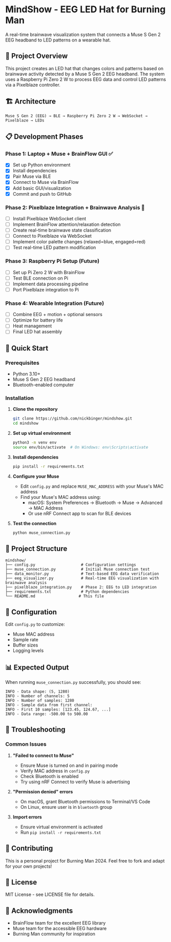 # MindShow - EEG LED Hat for Burning Man

A real-time brainwave visualization system that connects a Muse S Gen 2 EEG headband to LED patterns on a wearable hat.

## 🎯 Project Overview

This project creates an LED hat that changes colors and patterns based on brainwave activity detected by a Muse S Gen 2 EEG headband. The system uses a Raspberry Pi Zero 2 W to process EEG data and control LED patterns via a Pixelblaze controller.

## 🏗️ Architecture

```
Muse S Gen 2 (EEG) → BLE → Raspberry Pi Zero 2 W → WebSocket → Pixelblaze → LEDs
```

## 📋 Development Phases

### Phase 1: Laptop + Muse + BrainFlow GUI ✅
- [x] Set up Python environment
- [x] Install dependencies
- [x] Pair Muse via BLE
- [x] Connect to Muse via BrainFlow
- [x] Add basic GUI/visualization
- [x] Commit and push to GitHub

### Phase 2: Pixelblaze Integration + Brainwave Analysis 🔄
- [ ] Install Pixelblaze WebSocket client
- [ ] Implement BrainFlow attention/relaxation detection
- [ ] Create real-time brainwave state classification
- [ ] Connect to Pixelblaze via WebSocket
- [ ] Implement color palette changes (relaxed=blue, engaged=red)
- [ ] Test real-time LED pattern modification

### Phase 3: Raspberry Pi Setup (Future)
- [ ] Set up Pi Zero 2 W with BrainFlow
- [ ] Test BLE connection on Pi
- [ ] Implement data processing pipeline
- [ ] Port Pixelblaze integration to Pi

### Phase 4: Wearable Integration (Future)
- [ ] Combine EEG + motion + optional sensors
- [ ] Optimize for battery life
- [ ] Heat management
- [ ] Final LED hat assembly

## 🚀 Quick Start

### Prerequisites
- Python 3.10+
- Muse S Gen 2 EEG headband
- Bluetooth-enabled computer

### Installation

1. **Clone the repository**
   ```bash
   git clone https://github.com/nickbinger/mindshow.git
   cd mindshow
   ```

2. **Set up virtual environment**
   ```bash
   python3 -m venv env
   source env/bin/activate  # On Windows: env\Scripts\activate
   ```

3. **Install dependencies**
   ```bash
   pip install -r requirements.txt
   ```

4. **Configure your Muse**
   - Edit `config.py` and replace `MUSE_MAC_ADDRESS` with your Muse's MAC address
   - Find your Muse's MAC address using:
     - macOS: System Preferences → Bluetooth → Muse → Advanced → MAC Address
     - Or use nRF Connect app to scan for BLE devices

5. **Test the connection**
   ```bash
   python muse_connection.py
   ```

## 📁 Project Structure

```
mindshow/
├── config.py                    # Configuration settings
├── muse_connection.py           # Initial Muse connection test
├── data_monitor.py              # Text-based EEG data verification
├── eeg_visualizer.py            # Real-time EEG visualization with brainwave analysis
├── pixelblaze_integration.py    # Phase 2: EEG to LED integration
├── requirements.txt             # Python dependencies
└── README.md                   # This file
```

## 🔧 Configuration

Edit `config.py` to customize:
- Muse MAC address
- Sample rate
- Buffer sizes
- Logging levels

## 📊 Expected Output

When running `muse_connection.py` successfully, you should see:
```
INFO - Data shape: (5, 1280)
INFO - Number of channels: 5
INFO - Number of samples: 1280
INFO - Sample data from first channel:
INFO - First 10 samples: [123.45, 124.67, ...]
INFO - Data range: -500.00 to 500.00
```

## 🐛 Troubleshooting

### Common Issues

1. **"Failed to connect to Muse"**
   - Ensure Muse is turned on and in pairing mode
   - Verify MAC address in `config.py`
   - Check Bluetooth is enabled
   - Try using nRF Connect to verify Muse is advertising

2. **"Permission denied" errors**
   - On macOS, grant Bluetooth permissions to Terminal/VS Code
   - On Linux, ensure user is in `bluetooth` group

3. **Import errors**
   - Ensure virtual environment is activated
   - Run `pip install -r requirements.txt`

## 🤝 Contributing

This is a personal project for Burning Man 2024. Feel free to fork and adapt for your own projects!

## 📄 License

MIT License - see LICENSE file for details.

## 🙏 Acknowledgments

- BrainFlow team for the excellent EEG library
- Muse team for the accessible EEG hardware
- Burning Man community for inspiration 